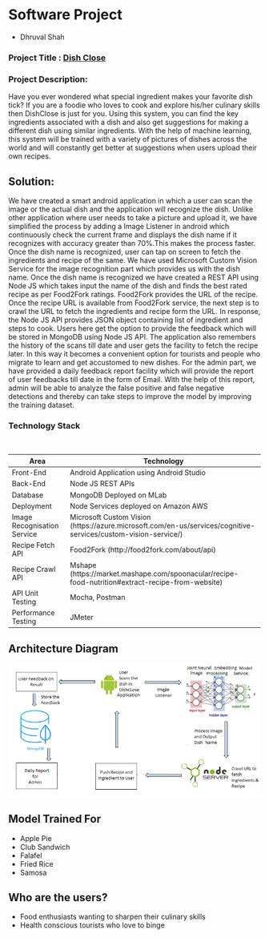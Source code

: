 # Software Project
* Dhruval Shah

### Project Title : <a href = "https://github.com/Dhruval10/Dish-Close"> Dish Close </a>

### Project Description:
Have you ever wondered what special ingredient makes your 
favorite dish tick? If you are a foodie who loves to cook and explore his/her culinary skills then 
DishClose is just for you. Using this system, you can find the key ingredients associated with a 
dish and also get suggestions for making a different dish using similar ingredients. With the help 
of machine learning, this system will be trained with a variety of pictures of dishes across the 
world and will constantly get better at suggestions when users upload their own recipes. 

## Solution:

We have created a smart android application in which a user can scan the image or the actual dish and the application will recognize the dish. Unlike other application where user needs to take a picture and upload it, we have simplified the process by adding a Image Listener in android which continuously check the current frame and displays the dish name if it recognizes with accuracy greater than 70%.This makes the process faster. Once the dish name is recognized, user can tap on screen to fetch the ingredients and recipe of the same. We have used Microsoft Custom Vision Service for the image recognition part which provides us with the dish name. Once the dish name is recognized we have created a REST API using Node JS which takes input the name of the dish and finds the best rated recipe as per Food2Fork ratings. Food2Fork provides the URL of the recipe. Once the recipe URL is available from Food2Fork service, the next step is to crawl the URL to fetch the ingredients and recipe form the URL. In response, the Node JS API provides JSON object containing list of ingredient and steps to cook. Users here get the option to provide the feedback which will be stored in MongoDB using Node JS API. The application also remembers the history of the scans till date and user gets the facility to fetch the recipe later. In this way it becomes a convenient option for tourists and people who migrate to learn and get accustomed to new dishes. For the admin part, we have provided a daily feedback report facility which will provide the report of user feedbacks till date in the form of Email. With the help of this report, admin will be able to analyze the false positive and false negative detections and thereby can take steps to improve the model by improving the training dataset.

### Technology Stack 

<br/>
<table>
<thead>
<tr>
<th>Area</th>
<th>Technology</th>
</tr>
</thead>
<tbody>
	<tr>
		<td>Front-End</td>
		<td>Android Application using Android Studio</td>
	</tr>
	<tr>
		<td>Back-End</td>
		<td>Node JS REST APIs</td>
	</tr>

<tr>
		<td>Database</td>
		<td>MongoDB Deployed on MLab</td>
	</tr>
    <tr>
		<td>Deployment</td>
		<td>Node Services deployed on Amazon AWS</td>
	</tr>
	    <tr>
		<td>Image Recognisation Service</td>
		<td>Microsoft Custom Vision (https://azure.microsoft.com/en-us/services/cognitive-services/custom-vision-service/)</td>
	</tr>
		    <tr>
		<td>Recipe Fetch API</td>
		<td>Food2Fork (http://food2fork.com/about/api)</td>
	</tr>
	    <tr>
		<td>Recipe Crawl API</td>
		<td>Mshape (https://market.mashape.com/spoonacular/recipe-food-nutrition#extract-recipe-from-website)</td>
	</tr>
<tr>
		<td>API Unit Testing</td>
		<td>Mocha, Postman</td>
	</tr>
	<tr>
		<td>Performance Testing</td>
		<td>JMeter</td>
	</tr>

</tbody>
</table>


## Architecture Diagram

![alt text](architecture.png "Architecture Diagram")


## Model Trained For  
* Apple Pie
* Club Sandwich
* Falafel
* Fried Rice
* Samosa


## Who are the users?
* Food enthusiasts wanting to sharpen their culinary skills
* Health conscious tourists who love to binge
